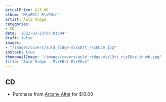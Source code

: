 ```yaml
---
actualPrice: $13.00
album: "M\xEDtt R\xEDce"
artist: Auld Ridge
categories:
- CD
date: '2022-03-23T05:01:04'
draft: false
images:
- "/images/covers/auld_ridge-m\xEDtt_r\xEDce.jpg"
inStock: true
thumbnailImage: "/images/covers/auld_ridge-m\xEDtt_r\xEDce-thumb.jpg"
title: "Auld Ridge - M\xEDtt R\xEDce"
---
```


## CD
* Purchase from [Arcane Altar](https://arcanealtar.bigcartel.com/product/auld-ridge-mitt-rice-cd) for $13.00
